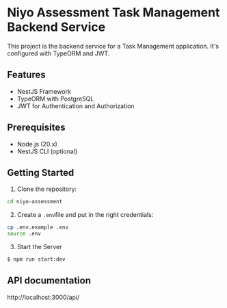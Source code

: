 # Niyo Assessment Task Management Backend Service

This project is the backend service for a Task Management application. It's configured with TypeORM and JWT.

## Features

- NestJS Framework
- TypeORM with PostgreSQL
- JWT for Authentication and Authorization

## Prerequisites

- Node.js (20.x)
- NestJS CLI (optional)

## Getting Started

1. Clone the repository:

```bash
cd niyo-assessment
```

2. Create a `.env`file and put in the right credentials:

```bash
cp .env.example .env
source .env
```

3. Start the Server
  
```bash
$ npm run start:dev
```
  
## API documentation

http://localhost:3000/api/
